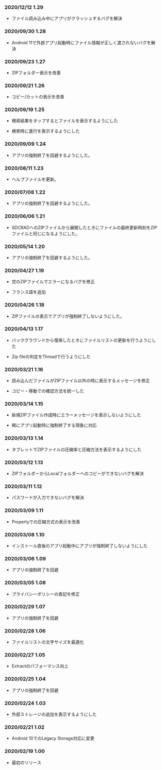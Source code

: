### 2020/12/12 1.29

- ファイル読み込み中にアプリがクラッシュするバグを解決

### 2020/09/30 1.28

- Android 11で外部アプリ起動時にファイル情報が正しく渡されないバグを解決

### 2020/09/23 1.27

- ZIPフォルダー表示を改善

### 2020/09/21 1.26

- コピー/カットの表示を改善

### 2020/09/19 1.25

- 検索結果をタップするとファイルを表示するようにした

- 検索時に進行を表示するようにした

### 2020/09/09 1.24

- アプリの強制終了を回避するようにした。

### 2020/08/11 1.23

- ヘルプファイルを更新。

### 2020/07/08 1.22

- アプリの強制終了を回避するようにした。

### 2020/06/06 1.21

- SDCRADへのZIPファイルから展開したときにファイルの最終更新時刻をZIPファイルと同じになるようにした。   

### 2020/05/14 1.20

- アプリの強制終了を回避するようにした。

### 2020/04/27 1.19

- 空のZIPファイルでエラーになるバグを修正

- フランス語を追加

### 2020/04/26 1.18

- ZIPファイルの表示でアプリが強制終了しないようにした。

### 2020/04/13 1.17

- バックグラウンドから復帰したときにファイルリストの更新を行うようにした

- Zip fileの判定をThreadで行うようにした

### 2020/03/21 1.16

- 読み込んだファイルがZIPファイル以外の時に表示するメッセージを修正

- コピー・移動での確認方法を統一した

### 2020/03/14 1.15

- 新規ZIPファイル作成時にエラーメッセージを表示しないようにした

- 稀にアプリ起動時に強制終了する現象に対応

### 2020/03/13 1.14

- タブレットでZIPファイルの圧縮率と圧縮方法を表示するようにした

### 2020/03/12 1.13

- ZIPフォルダーからLocalフォルダーへのコピーができないバグを解決

### 2020/03/11 1.12

- パスワードが入力できないバグを解決

### 2020/03/09 1.11

- Propertyでの圧縮方式の表示を改善

### 2020/03/08 1.10

- インストール直後のアプリ起動中にアプリが強制終了しないようにした

### 2020/03/06 1.09

-   アプリの強制終了を回避

### 2020/03/05 1.08

-   プライバシーポリシーの表記を修正

### 2020/02/29 1.07

-   アプリの強制終了を回避

### 2020/02/28 1.06

-   ファイルリストの文字サイズを最適化

### 2020/02/27 1.05

-   Extractのパフォーマンス向上

### 2020/02/25 1.04

-   アプリの強制終了を回避

### 2020/02/24 1.03 

-   外部ストレージの追加を表示するようにした

### 2020/02/21 1.02 

-   Android 10でのLegacy Storage対応に変更

### 2020/02/19 1.00 

-   最初のリリース